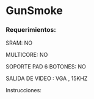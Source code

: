 # GunSmoke


### Requerimientos:

SRAM: NO

MULTICORE: NO

SOPORTE PAD 6 BOTONES: NO

SALIDA DE VIDEO : VGA , 15KHZ

Instrucciones:
